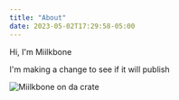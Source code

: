 ```yaml
---
title: "About"
date: 2023-05-02T17:29:58-05:00
---
```


Hi, I'm Miilkbone

I'm making a change to see if it will publish

![Miilkbone on da crate](/img/miilkbone.jpg)
